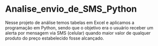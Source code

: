 # Analise_envio_de_SMS_Python
 
Nesse projeto de análise temos tabelas em Excel e aplicamos a programação em Python, sendo que o objetivo era o usuário receber um alerta por mensagem via SMS (celular) quando maior valor de qualquer produto do preço estabelecido fosse alcançado.
